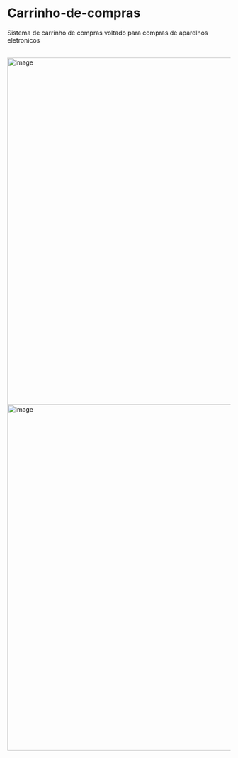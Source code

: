 <h1>
   Carrinho-de-compras
</h1>
<p>Sistema de carrinho de compras voltado para compras de aparelhos eletronicos </p>
<br>
<img width="1651" height="782" alt="image" src="https://github.com/user-attachments/assets/34ab3c06-9218-403e-845a-d0f26154736e" />
<br>
<img width="1627" height="780" alt="image" src="https://github.com/user-attachments/assets/1fda3f28-0ba8-45ff-9709-0fa0a9a0ffba" />
